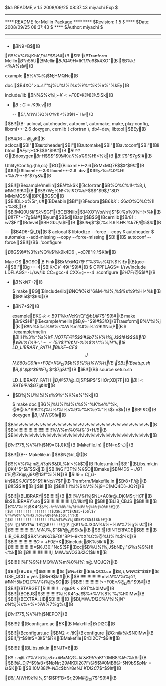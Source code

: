 $Id: README,v 1.5 2008/09/25 08:37:43 miyachi Exp $
*****************************************************************************
****                      README for Mellin Package                      ****
****   $Revision: 1.5 $
****   $Date: 2008/09/25 08:37:43 $
****   $Author: miyachi $
****                                                                     ****
*****************************************************************************

* $B%G%#%l%/%H%j$N9=B$(B

$B!!%i%$%V%i%jKh$K%5%V%G%#%l%/%H%j$,$D$/$i$l$F$$$k!#(B
$B!!(BTranform       Mellin$B$*$h$S5U(BMellin$BJQ49%k!<%A%s$H$=$l$KIU?o$9$k4XO"(B
                 $B%k!<%A%s!#(B

  example        $B%/%i%9%i%$%V%i%j$N;HMQNc(B
  
  doc            $B4XO">pJs!"%j%U%!%l%s%9%^%K%e%"%kEy(B

  include/lib    $B%Q%C%1!<%8$N%S%k%I;~$K<+F0E*$K@8@.$5$l$k(B

* $B:G=i$K$9$k;v(B

  -- $BI,MW$J%Q%C%1!<%8$N=`Hw(B

$B!!(B- aclocal, autoheader, autoconf, automake, make, pkg-config, libxml++-2.6
    doxygen, cernlib ( cfortran ), db4-dev, libtool $BEy(B
    
$B!!4D6-@_Dj$K(B aclocal$B!"(Bautoheader$B!"(Bautomake$B!"(Bautoconf$B!"(Blibtool $BEy$r;H$C$F$$$^$9!#(B
$B!!$^$?%j%U%!%l%s%9%^%K%e%"%k$O(Bdoxygen$B$r;H$$$^$9!#K:$l$:$K%$%s%9%H!<%k(B
$B!!$7$^$7$g$&!#(B

  Utility/Config.{hh,cc} $B$O(Blibxml++-2.6$B$rMxMQ$7$F$$$^$9!#(B
$B!!(Blibxml++-2.6 libxml++-2.6-dev $BEy$r%$%s%9%H!<%k$7$F$*$-$^$7$g$&!#(B

$B!!(Bexample/mellin$B$N%3%s%Q%$%k$K(Bcfortran$B%Q%C%1!<%8$,I,MW$G$9!#(B
$B!!7W;;%N!<%I$K$O%$%s%9%H!<%k$5$l$F$$$^$9$,!"8D?MMxMQ$N(BPC$B$G$O(B
$B!!DL>o%$%s%9%H!<%k$5$l$^$;$s!#(BDeabin$B!"(BFedora$B6&$K:G6a$O%Q%C%1!<%8$,(B
$B!!MQ0U$5$l$F$$$k$N$G!"(BCERNlib$B4XO"$N$b$N$r$H$j$"$($:%$%s%9%H!<%k(B
$B!!$7$F$*$-$^$7$g$&!#(Byum$B$d(Bapt$B$G(Bcernlib$B$r8!:w$7$F!"(Bdevel$BHG$b$U$/$a$F(B
$B!!$H$j$"$($:%$%s%9%H!<%k$7$F$/$@$5$$!#(B

	
  -- $B4D6-@_Dj(B
  $ aclocal
  $ libtoolize --force --copy
  $ autoheader
  $ automake --add-missing --copy --force-missing
$B!!(B$ autoconf --force
$B!!(B$ ./configure

$B!!$G$9!#%3%s%Q%$%k$9$k4D6-$,$+$o$C$?$i!"K:$l$:$K!#(B

  Mac OS $B$G$O(B Fink$B$rMxMQ$7$F!"%3%s%Q%$%iEy(B(gcc-4$B!"(Bg++-4$B!K$rCV$-49$($^$9!#(B
  $ CPPFLAGS=-I/sw/include LDFLAGS=-L/sw/lib CC=gcc-4 CXX=g++-4 ./configure
  $B$H$7$F$/$@$5$$!#(B
  
* $B%3%s%Q%$%k$N$7$+$?(B

  $  make
  $B$G(Binclude/lib$B$NCf$K%X%C%@!<%U%!%$%k!"6&M-%i%$%V%i%j$,%$%s%9%H!<%k(B
$B!!$5$l$^$9!#(B

* $B%W%m%0%i%`<B9T$N$7$+$?(B

  example$B%G%#%l%/%H%j$K$G$-$k<B9T%U%!%$%k$rNc$K$H$C$F@bL@$7$^$9!#(B
  make $B$r$9$k$H!"(Bexample/mellin$B$,$G$-$^$9!#$3$l$O(BTransform$B%i%$%V%i%j(B
$B!!$N%5%s%W%k%W%m%0%i%`$G$9!#Nc$($P(B
  $  ./example/mellin
$B!!$H%3%^%s%I$rF~NO$7$F$_$F$/$@$5$$!#$b$7%i%$%V%i%j$,$J$$$h$H$$$&(B
$B!!%(%i!<$,I=<($5$l$?$i!"6&M-%i%$%V%i%j$N$"$k%G%#%l%/%H%j$,(B
  LD_LIBRARY_PATH
$B!!$KF~$C$F$$$J$$$N$,860x$G$9!#<+F0E*$K@_Dj$9$k%9%/%j%W%H(B
$B!!(Bsetup.sh
  $B$,$"$j$^$9!#FI$_9~$_$^$7$g$&!#(B
$B!!(B$  source setup.sh

  LD_LIBRARY_PATH $B$,@5$7$/@_Dj$5$l$F$$$l$P$"$H$O%3%^%s%I$r;XDj$7$F(B
$B!!<B9T$9$l$P$h$$$G$7$g$&!#(B

* $B%j%U%!%l%s%9%^%K%e%"%k(B

  $  make doc
  $B$G%j%U%!%l%s%9%^%K%e%"%k$,@8@.$5$l$^$9!#%j%U%!%l%s%9%^%K%e%"%k$r:n$k(B
$B!!$K$O(B doxygen $B$,I,MW$G$9!#(B


$B!v!v!v!v!v!v!v!v!v!v!v!v!v!v!v!v!v!v!v!v!v!v!v!v!v!v!v!v!v!v!v!v!v!v!v!v!v(B
$B!v!!!!!!!!!!!!!!!!!!!!!!!!!!!!%W%m%0%i%`3+H/!!(B
$B!v!v!v!v!v!v!v!v!v!v!v!v!v!v!v!v!v!v!v!v!v!v!v!v!v!v!v!v!v!v!v!v!v!v!v!v!v(B

$B!v!!?75,%i%$%V%i%j$N9=C[J}K!(B (Makefile.in) $B$N=q$-J}(B

$B!!(B-- Makefile.in $B$N@bL@(B

$B!!%i%$%V%i%j:n@.$N$?$a$N6&DL%k!<%k$O(B Rules.mk.in$B!"(BLibs.mk.in $B$K4^$^$l$F$$$k(B
$B!!$N$G!"3F%i%$%V%i%j$G$O(Bmake$B$N4D6-JQ?t$rE,@Z$K@_Dj$9$k$@$1$G!"%i%$%V%i%j$N(B
$B!!9=C[$,$G$-$k$h$&$K$J$C$F$$$^$9!#Nc$H$7$F(B Tranform/Makefile.in $B$r8+$F$/$@(B
$B!!$5$$!#(B
$B!!(B
$B!!!{!!%i%$%V%i%j9=C[MQ4D6-JQ?t(B

$B!!(BLIBRARY$B!!!!!!(B $B!!%i%$%V%i%j$NL>A0!#@_DjCM$r;H$C$F(B lib$(LIBRARY).so
$B!!!!!!!!!!!!!!!!!!$,$D$/$i$l$k!#(B
$B!!(BLIB_OBJS $B!!!!!!(B $B%i%$%V%i%j$K4^$`$Y$-%*%V%8%'%/%H%U%!%$%k%j%9%H!#(B
$B!!!!!!!!!!!!!!!!!!$3$NJQ?t$KNs5-$5$l$?%*%V%8%'%/%H$,%3%s%Q%$%k$5$l!"(B
$B!!!!!!!!!!!!!!!!!!%i%$%V%i%j$KEPO?$5$l$k!#(B
$B!!(BEXTRA_INC$B!!!!!!(B $BI8=`0J30$N%3%s%Q%$%k%*%W%7%g%s!#(B
$B!!!!!!!!!!!!!!!!!!I,MW$J%$%s%/%k!<%I%G%#%l%/%H%jEy$,$"$l$P@_Dj$9$k!#(B
$B!!(BINTERFACE$B!!!!!!(B LIB_OBJS$B$K$"$k$b$N$K$D$$$F$O!"BP1~$9$k%X%C%@%U%!%$%k(B
$B!!!!!!!!!!!!!!!!!!$O<+F0E*$K(Binclude$B%G%#%l%/%H%j$K%$%s%9%H!<%k$5$l$k!#(B
$B!!!!!!!!!!!!!!!!!!$=$l0J30!"Nc$($P(Bcc$B%U%!%$%k$,$J$$$b$NEy!"$G%$%s%9%H!<%k(B
$B!!!!!!!!!!!!!!!!!!$,I,MW$J$b$N$O$3$3$K2C$($k!#(B

$B!!!{!!%F%9%HMQ%W%m%0%i%`:n@.MQJQ?t(B

$B!!(BUSE_*$B!!!!!!!!!!(B $BNc$($P(BlibQCD.so $B$,I,MW$G$"$l$P(B USE_QCD = yes $B$H$9$k!#(B
$B!!!!!!!!!!!!!!!!!!$=$l$>$l$N%i%$%V%i%j$GI,MW$H$5$l$kDI2C%i%$%V%i%jEy$O(B
$B!!!!!!!!!!!!!!!!!!<+F0E*$K@_Dj$5$l$^$9!#(B
$B!!(BTARGET$B!!!!!!!!!!:n@.$9$k<B9T%U%!%$%k0lMw(B
$B!!(BOBJS$B!!!!!!!!!!!!%i%$%V%i%j$K4^$a$J$$%*%V%8%'%/%H0lMw(B
$B!!(BEXTRA_LIB$B!!!!!!(B $BI,MW$JDI2C%i%$%V%i%j$N$?$a$N%j%s%+%*%W%7%g%s(B


$B!v!!?75,%i%$%V%i%j$NEPO?(B

$B!!!{!!(Bconfigure.ac $B$K(B Makefile$B$rDI2C(B

$B!!(Bconfigure.ac $B$N2<It$K(B configure $B%9%/%j%W%H$G:n$i$l$k%U%!%$%k$N0lMw(B
$B!!$,$"$j$^$9!#$=$3$K$"$i$?$K(BMakefile$B$rDI2C$7$^$9!#(B

$B!!!{!!(BLibs.mk.in $B$NJT=8(B

$B!!:n@.$7$?%i%$%V%i%j$rB>$+$iMxMQ$G$-$k$h$&$K$9$k$?$a$K!"0MB8%k!<%k$r(B
$B!!@_Dj$7$^$9!#B>$N$b$N$r;29M$KDI2C$7$F$/$@$5$$!#0MB8@-$N9b$$$b$N$r=i$a$K(B
$B!!0MB8@-$NDc$$$b$N$r8e$NJ}$KDI2C$7$^$9!#(B

$B!!I,MW$H$9$k%i%$%V%i%j$,$"$l$P!"B>$r;29M$K@_Dj$7$^$9!#(B
